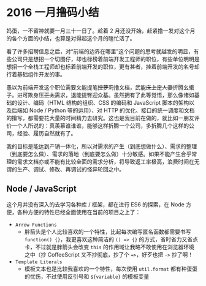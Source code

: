 2016 一月撸码小结
================

妈蛋，一不留神就要一月三十一日了。趁着 2 月还没开始，赶紧撸一发对这个月的各个方面的小结，也算是对得起这个月的瞎忙活了。

看了许多招聘信息之后，对“前端的边界在哪里”这个问题的思考就越发的明显，有些公司只是想招一个切图仔，却也标榜着前端开发工程师的职位，有些单位明明是想招一个全栈工程师却也标着前端开发的职位，更有甚者，挂着前端开发的名号却行着基础组件开发的事。

愚以为前端开发这个职位需要文能提笔~~控萝莉~~撸文档，武能~~床上定人妻~~折腾幺蛾子。进可欺身压~~正太~~需求，退能提臀迎众基。虽然拥有了此等觉悟，那么像诸如基础的设计、编码（HTML 结构的组织、CSS 的编码和 JavaScript 脚本的架构以及后端如 Node / Python 等的运用）、对 HTTP 的优化、接口的统一调度和文档的攥写，都需要花大量的时间精力去研究。这也是我目前在做的，就比如一朋友评价一个人所说的：真羡慕谁谁谁，能够这样折腾一个公司，多折腾几个这样的公司，经验、履历自然就有了。

我的目标是能达到产销一体化，所以对需求的产生（到底想做什么）、需求的整理（到底要怎么做）、需求的落地（到底要怎么做）十分敏感。如果不能产生合乎常理的需求文档亦或不能有比较全面的需求分析，将导致返工率极高，浪费时间在无谓的生产、调试、修改、再调试的怪异轮回之中。

## Node / JavaScript

这个月并没有深入的去学习各种库 / 框架，都在进行 ES6 的探索，在 Node 方便，各种方便的特性已经全面使用在当前的项目之上了：

* `Arrow Functions`
    - 胖箭头是个人比较喜欢的一个特性，比起每次编写匿名函数都需要书写 `function() {}`，我更喜欢这种简洁的 `() => {}` 的方式，省时省力又省点卡，不过就是胖箭头会改变 `this` 的作用域让我略不敢使用在浏览器环境之中（抄 CoffeeScript 又不抄彻底，抄了个 `=>`，好歹也把 `->` 抄了啊！
* `Template Literals`
    - 模板文本也是比较我喜欢的一个特性，每次使用 `util.format` 都有种蛋蛋的忧伤，不过使用反引号和 `${variable}` 的模板变量